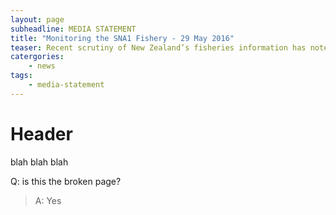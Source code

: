 ```yaml
---
layout: page
subheadline: MEDIA STATEMENT
title: "Monitoring the SNA1 Fishery - 29 May 2016"
teaser: Recent scrutiny of New Zealand’s fisheries information has noted the use of cameras to monitor fishing vessels. Trident Systems is the research provider that is contracted by the Ministry for Primary Industries (MPI) to undertake video observation of the SNA1 trawl fleet.
catergories:
    - news
tags:
    - media-statement
---
```

# Header

blah blah blah

Q: is this the broken page?
>A: Yes
